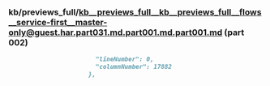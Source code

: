 ### kb/previews_full/kb__previews_full__kb__previews_full__flows__service-first__master-only@guest.har.part031.md.part001.md.part001.md (part 002)

```md
                        "lineNumber": 0,
                        "columnNumber": 17882
                      },
            
```

```
